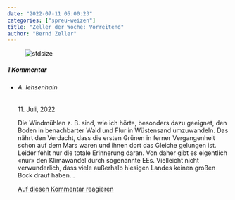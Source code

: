 ```yaml
---
date: "2022-07-11 05:00:23"
categories: ["spreu-weizen"]
title: "Zeller der Woche: Vorreitend"
author: "Bernd Zeller"
---
```



<figure>
<img src="https://www.publicomag.com/wp-content/uploads/2022/07/Vorreitend.jpg" alt=stdsize>
</figure>


<!--more-->
<h5 class="comments-h">
1 Kommentar </h5>
<ul class="commentlist">
<li class="comment even thread-even depth-1 clearfix" id="li-comment-118407">
<h6 class="author">A. Iehsenhain</h6> <span class="date">11. Juli, 2022</span>



Die Windmühlen z. B. sind, wie ich hörte, besonders dazu geeignet, den Boden in benachbarter Wald und Flur in Wüstensand umzuwandeln. Das nährt den Verdacht, dass die ersten Grünen in ferner Vergangenheit schon auf dem Mars waren und ihnen dort das Gleiche gelungen ist. Leider fehlt nur die totale Erinnerung daran. Von daher gibt es eigentlich «nur» den Klimawandel durch sogenannte EEs. Vielleicht nicht verwunderlich, dass viele außerhalb hiesigen Landes keinen großen Bock drauf haben&#8230;

<a rel="nofollow" class="comment-reply-link" href="#comment-118407" data-commentid="118407" data-postid="15786" data-belowelement="comment-118407" data-respondelement="respond" data-replyto="Antworte auf A. Iehsenhain" aria-label="Antworte auf A. Iehsenhain">Auf diesen Kommentar reagieren</a> 


</li>
</ul>
